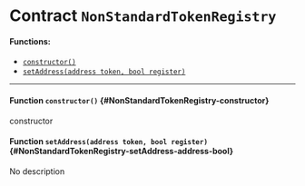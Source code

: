 # Contract `NonStandardTokenRegistry`



#### Functions:
- [`constructor()`](#NonStandardTokenRegistry-constructor)
- [`setAddress(address token, bool register)`](#NonStandardTokenRegistry-setAddress-address-bool)


---

#### Function `constructor()` {#NonStandardTokenRegistry-constructor}
constructor
#### Function `setAddress(address token, bool register)` {#NonStandardTokenRegistry-setAddress-address-bool}
No description


